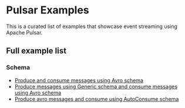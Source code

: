 # Pulsar Examples

This is a curated list of examples that showcase event streaming using Apache Pulsar.

## Full example list

### Schema

- [Produce and consume messages using Avro schema](schema/examples/produce-consume-avro-messages.md)
- [Produce messages using Generic schema and consume messages using Avro schema](schema/examples/produce-generic-records-consume-avro-messages.md)
- [Produce avro messages and consume using AutoConsume schema](schema/examples/produce-avro-records-auto-consume-messages.md)
